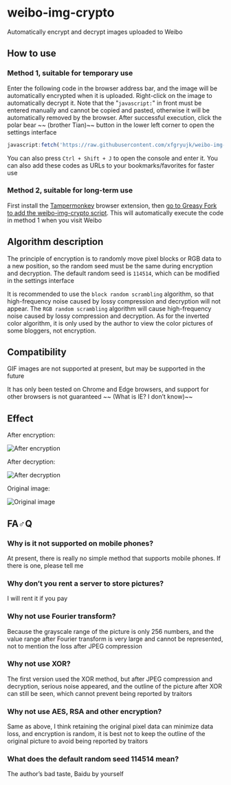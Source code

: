 # weibo-img-crypto
Automatically encrypt and decrypt images uploaded to Weibo

## How to use
### Method 1, suitable for temporary use
Enter the following code in the browser address bar, and the image will be automatically encrypted when it is uploaded. Right-click on the image to automatically decrypt it. Note that the "`javascript:`" in front must be entered manually and cannot be copied and pasted, otherwise it will be automatically removed by the browser. After successful execution, click the polar bear ~~ (brother Tian)~~ button in the lower left corner to open the settings interface

```javascript
javascript:fetch('https://raw.githubusercontent.com/xfgryujk/weibo-img-crypto/master/weibo-img-crypto.js').then(res => res.text(), e => alert('Load failed:' + e)).then(res => {let script = document.createElement('script'); script.innerHTML = res; document.body.appendChild(script)})
```

You can also press `Ctrl + Shift + J` to open the console and enter it. You can also add these codes as URLs to your bookmarks/favorites for faster use

### Method 2, suitable for long-term use
First install the [Tampermonkey](http://tampermonkey.net/) browser extension, then [go to Greasy Fork to add the weibo-img-crypto script](https://greasyfork.org/zh-CN/scripts/370359-weibo-img-crypto). This will automatically execute the code in method 1 when you visit Weibo

## Algorithm description
The principle of encryption is to randomly move pixel blocks or RGB data to a new position, so the random seed must be the same during encryption and decryption. The default random seed is `114514`, which can be modified in the settings interface

It is recommended to use the `block random scrambling` algorithm, so that high-frequency noise caused by lossy compression and decryption will not appear. The `RGB random scrambling` algorithm will cause high-frequency noise caused by lossy compression and decryption. As for the inverted color algorithm, it is only used by the author to view the color pictures of some bloggers, not encryption.

## Compatibility
GIF images are not supported at present, but may be supported in the future

It has only been tested on Chrome and Edge browsers, and support for other browsers is not guaranteed ~~ (What is IE? I don’t know)~~

## Effect
After encryption:

![After encryption](https://github.com/xfgryujk/weibo-img-crypto/blob/master/demo/encrypted.jpg)

After decryption:

![After decryption](https://github.com/xfgryujk/weibo-img-crypto/blob/master/demo/decrypted.png)

Original image:

![Original image](https://github.com/xfgryujk/weibo-img-crypto/blob/master/demo/origin.jpg)

## FA♂Q
### Why is it not supported on mobile phones?
At present, there is really no simple method that supports mobile phones. If there is one, please tell me

### Why don’t you rent a server to store pictures?
I will rent it if you pay

### Why not use Fourier transform?
Because the grayscale range of the picture is only 256 numbers, and the value range after Fourier transform is very large and cannot be represented, not to mention the loss after JPEG compression

### Why not use XOR?
The first version used the XOR method, but after JPEG compression and decryption, serious noise appeared, and the outline of the picture after XOR can still be seen, which cannot prevent being reported by traitors

### Why not use AES, RSA and other encryption?
Same as above, I think retaining the original pixel data can minimize data loss, and encryption is random, it is best not to keep the outline of the original picture to avoid being reported by traitors

### What does the default random seed 114514 mean?
The author’s bad taste, Baidu by yourself